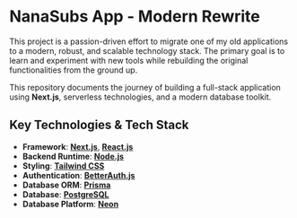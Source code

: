 # NanaSubs App - Modern Rewrite

This project is a passion-driven effort to migrate one of my old applications to a modern, robust, and scalable technology stack. The primary goal is to learn and experiment with new tools while rebuilding the original functionalities from the ground up.

This repository documents the journey of building a full-stack application using **Next.js**, serverless technologies, and a modern database toolkit.

## Key Technologies & Tech Stack

* **Framework**: [**Next.js**](https://nextjs.org/), [**React.js**](https://react.dev/)
* **Backend Runtime**: [**Node.js**](https://nodejs.org/)
* **Styling**: [**Tailwind CSS**](https://tailwindcss.com/)
* **Authentication**: [**BetterAuth.js**](https://betterauth.dev/)
* **Database ORM**: [**Prisma**](https://www.prisma.io/) 
* **Database**: [**PostgreSQL**](https://www.postgresql.org/)
* **Database Platform**: [**Neon**](https://neon.tech/)
